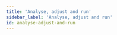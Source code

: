 ```yaml
---
title: 'Analyse, adjust and run'
sidebar_label: 'Analyse, adjust and run'
id: analyse-adjust-and-run
---
```


